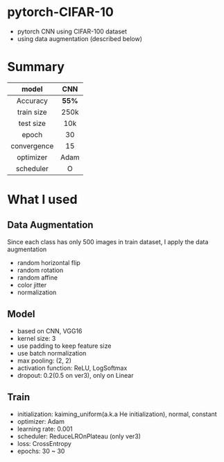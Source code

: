 # pytorch-CIFAR-10
- pytorch CNN using CIFAR-100 dataset
- using data augmentation (described below)

# Summary
|model|CNN|
|:------:|:------:|
|Accuracy|**55%**|
|train size|250k|
|test size|10k|
|epoch|30|
|convergence|15|
|optimizer|Adam|
|scheduler|O|


# What I used
## Data Augmentation
Since each class has only 500 images in train dataset, I apply the data augmentation
- random horizontal flip
- random rotation
- random affine
- color jitter
- normalization

## Model
- based on CNN, VGG16
- kernel size: 3
- use padding to keep feature size
- use batch normalization
- max pooling: (2, 2)
- activation function: ReLU, LogSoftmax
- dropout: 0.2(0.5 on ver3), only on Linear

## Train
- initialization: kaiming_uniform(a.k.a He initialization), normal, constant
- optimizer: Adam
- learning rate: 0.001
- scheduler: ReduceLROnPlateau (only ver3)
- loss: CrossEntropy
- epochs: 30 ~ 30
